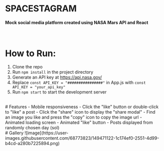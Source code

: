 # SPACESTAGRAM


#### Mock social media platform created using NASA Mars API and React
<br/>

# How to Run:
1. Clone the repo
2. Run ```npm install``` in the project directory
3. Generate an API key at https://api.nasa.gov/
4. Replace ```const API_KEY = "################"``` in App.js with ```const API_KEY = "your_api_key"```
5. Run ```npm start``` to start the development server


<br/>
# Features
- Mobile responsiveness
- Click the "like" button or double-click to "like" a post
- Click the "share" icon to display the "share modal"
- Find an image you like and press the "copy" icon to copy the image url
- Animated loading screen
- Animated "like" button
- Posts displayed from randomly chosen day (sol)


<br/>
# Gallery
![image](https://user-images.githubusercontent.com/68773823/149471122-1c174ef0-2551-4d99-b4cd-a280b7225894.png)
